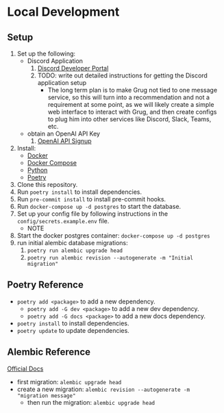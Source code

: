 # Local Development

## Setup

1. Set up the following:
    - Discord Application
        1. [Discord Developer Portal](https://discord.com/developers/applications)
        2. TODO: write out detailed instructions for getting the Discord application setup
            - The long term plan is to make Grug not tied to one message service, so this will turn into a
              recommendation and not a requirement at some point, as we will likely create a simple web interface to
              interact with Grug, and then create configs to plug him into other services like Discord, Slack, Teams,
              etc.
    - obtain an OpenAI API Key
        1. [OpenAI API Signup](https://openai.com/index/openai-api/)
2. Install:
    - [Docker](https://docs.docker.com/get-docker/)
    - [Docker Compose](https://docs.docker.com/compose/install/)
    - [Python](https://www.python.org/downloads/)
    - [Poetry](https://python-poetry.org/docs/#installation)
3. Clone this repository.
4. Run `poetry install` to install dependencies.
5. Run `pre-commit install` to install pre-commit hooks.
6. Run `docker-compose up -d postgres` to start the database.
7. Set up your config file by following instructions in the `config/secrets.example.env` file.
    - NOTE
8. Start the docker postgres container: `docker-compose up -d postgres`
9. run initial alembic database migrations:
    1. `poetry run alembic upgrade head`
    2. `poetry run alembic revision --autogenerate -m "Initial migration"`

## Poetry Reference

- `poetry add <package>` to add a new dependency.
    - `poetry add -G dev <package>` to add a new dev dependency.
    - `poetry add -G docs <package>` to add a new docs dependency.
- `poetry install` to install dependencies.
- `poetry update` to update dependencies.

## Alembic Reference

[Official Docs](https://alembic.sqlalchemy.org/en/latest/tutorial.html#running-our-first-migration)

- first migration: `alembic upgrade head`
- create a new migration: `alembic revision --autogenerate -m "migration message"`
    - then run the migration: `alembic upgrade head`
